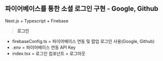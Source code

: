 ## 파이어베이스를 통한 소셜 로그인 구현 - Google, Github

Next.js + Typescript + Firebase

> **로그인**
- firebaseConfig.ts = 파이어베이스 연동 및 팝업 로그인 사용(Google, Github)
- .env = 파이어베이스 연동 API Key
- index.tsx = 로그인 컴포넌트 + 로그아웃
